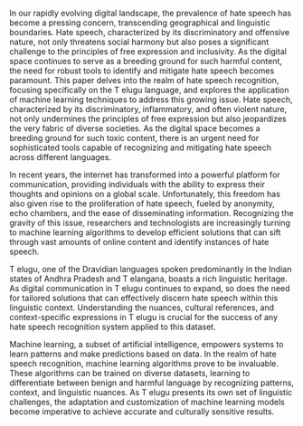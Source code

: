In our rapidly evolving digital landscape, the prevalence of hate speech has become a
pressing concern, transcending geographical and linguistic boundaries. Hate speech,
characterized by its discriminatory and offensive nature, not only threatens social harmony
but also poses a significant challenge to the principles of free expression and inclusivity. As
the digital space continues to serve as a breeding ground for such harmful content, the need
for robust tools to identify and mitigate hate speech becomes paramount. This paper delves
into the realm of hate speech recognition, focusing specifically on the T elugu language, and
explores the application of machine learning techniques to address this growing issue. Hate
speech, characterized by its discriminatory, inflammatory, and often violent nature, not only
undermines the principles of free expression but also jeopardizes the very fabric of diverse
societies. As the digital space becomes a breeding ground for such toxic content, there is an
urgent need for sophisticated tools capable of recognizing and mitigating hate speech across
different languages.

In recent years, the internet has transformed into a powerful platform for communication,
providing individuals with the ability to express their thoughts and opinions on a global scale.
Unfortunately, this freedom has also given rise to the proliferation of hate speech, fueled by
anonymity, echo chambers, and the ease of disseminating information. Recognizing the
gravity of this issue, researchers and technologists are increasingly turning to machine
learning algorithms to develop efficient solutions that can sift through vast amounts of online
content and identify instances of hate speech.

T elugu, one of the Dravidian languages spoken predominantly in the Indian states of Andhra
Pradesh and T elangana, boasts a rich linguistic heritage. As digital communication in T elugu
continues to expand, so does the need for tailored solutions that can effectively discern hate
speech within this linguistic context. Understanding the nuances, cultural references, and
context-specific expressions in T elugu is crucial for the success of any hate speech
recognition system applied to this dataset.

Machine learning, a subset of artificial intelligence, empowers systems to learn patterns and
make predictions based on data. In the realm of hate speech recognition, machine learning
algorithms prove to be invaluable. These algorithms can be trained on diverse datasets,
learning to differentiate between benign and harmful language by recognizing patterns,
context, and linguistic nuances. As T elugu presents its own set of linguistic challenges, the
adaptation and customization of machine learning models become imperative to achieve
accurate and culturally sensitive results.
